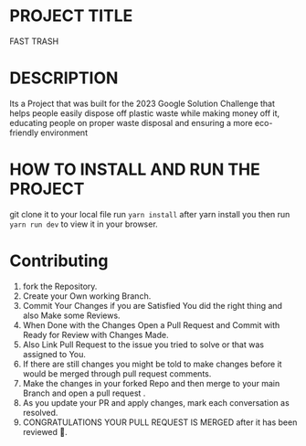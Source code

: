# PROJECT TITLE
FAST TRASH

# DESCRIPTION
Its a Project that was built for the 2023 Google Solution Challenge that helps people easily dispose off plastic waste while making money off it, educating people on proper waste disposal and ensuring a more eco-friendly environment

# HOW TO INSTALL AND RUN THE PROJECT
git clone it to your local file
run `yarn install`
after yarn install you then run `yarn run dev` to view it in your browser.



# Contributing 
1. fork the Repository.
2. Create your Own working Branch.
3. Commit Your Changes if you are Satisfied You did the right thing and also Make some Reviews.
4. When Done with the Changes Open a Pull Request and Commit with Ready for Review with Changes Made.
5. Also Link Pull Request to the issue you tried to solve or that was assigned to You.
6. If there are still changes you might be told to make changes before it would be merged through pull request comments.
7. Make the changes in your forked Repo and then merge to your main Branch and open a pull request .
8. As you update your PR and apply changes, mark each conversation as resolved.
9. CONGRATULATIONS YOUR PULL REQUEST IS MERGED after it has been reviewed 💜.
